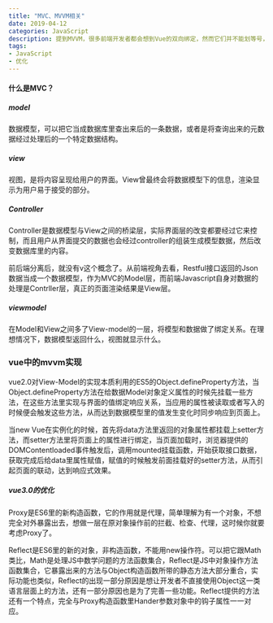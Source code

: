 ```yaml
---
title: "MVC、MVVM相关"
date: 2019-04-12
categories: JavaScript
description: 提到MVVM，很多前端开发者都会想到Vue的双向绑定，然而它们并不能划等号，MVVM是一种软件架构模式，而Vue只是一种在前端层面上的实现，其实不单在Vue里，在很多Web 框架应用里都有相关的实现
tags: 
- JavaScript
- 优化
---
```


#### 什么是MVC？

##### model

数据模型，可以把它当成数据库里查出来后的一条数据，或者是将查询出来的元数据经过处理后的一个特定数据结构。

<!--more-->

##### view

视图，是将内容呈现给用户的界面。View曾最终会将数据模型下的信息，渲染显示为用户易于接受的部分。

##### Controller

Controller是数据模型与View之间的桥梁层，实际界面层的改变都要经过它来控制，而且用户从界面提交的数据也会经过controller的组装生成模型数据，然后改变数据库里的内容。



前后端分离后，就没有v这个概念了。从前端视角去看，Restful接口返回的Json数据当成一个数据模型，作为MVC的Model层，而前端Javascript自身对数据的处理是Contrller层，真正的页面渲染结果是View层。

##### viewmodel

在Model和View之间多了View-model的一层，将模型和数据做了绑定关系。在理想情况下，数据模型返回什么，视图就显示什么。

### vue中的mvvm实现

vue2.0对View-Model的实现本质利用的ES5的Object.defineProperty方法，当Object.defineProperty方法在给数据Model对象定义属性的时候先挂载一些方法，在这些方法里实现与界面的值绑定响应关系，当应用的属性被读取或者写入的时候便会触发这些方法，从而达到数据模型里的值发生变化时同步响应到页面上。

当new Vue在实例化的时候，首先将data方法里返回的对象属性都挂载上setter方法，而setter方法里将页面上的属性进行绑定，当页面加载时，浏览器提供的DOMContentloaded事件触发后，调用mounted挂载函数，开始获取接口数据，获取完成后给data里属性赋值，赋值的时候触发前面挂载好的setter方法，从而引起页面的联动，达到响应式效果。

##### vue3.0的优化

Proxy是ES6里的新构造函数，它的作用就是代理，简单理解为有一个对象，不想完全对外暴露出去，想做一层在原对象操作前的拦截、检查、代理，这时候你就要考虑Proxy了。

Reflect是ES6里的新的对象，非构造函数，不能用new操作符。可以把它跟Math类比，Math是处理JS中数学问题的方法函数集合，Reflect是JS中对象操作方法函数集合，它暴露出来的方法与Object构造函数所带的静态方法大部分重合，实际功能也类似，Reflect的出现一部分原因是想让开发者不直接使用Object这一类语言层面上的方法，还有一部分原因也是为了完善一些功能。Reflect提供的方法还有一个特点，完全与Proxy构造函数里Hander参数对象中的钩子属性一一对应。


